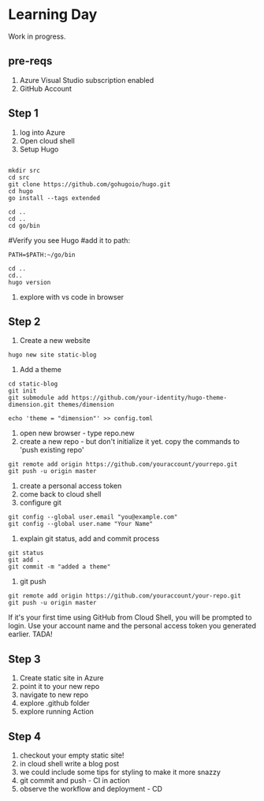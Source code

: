 # Learning Day 

Work in progress.

## pre-reqs

1. Azure Visual Studio subscription enabled
1. GitHub Account

## Step 1

1. log into Azure
1. Open cloud shell
1. Setup Hugo
```

mkdir src
cd src
git clone https://github.com/gohugoio/hugo.git
cd hugo
go install --tags extended
```
```
cd ..
cd ..
cd go/bin
```
#Verify you see Hugo
#add it to path:
```
PATH=$PATH:~/go/bin
```
```
cd ..
cd..
hugo version
```
1. explore with vs code in browser

## Step 2

1. Create a new website
```
hugo new site static-blog
```

1. Add a theme
```
cd static-blog
git init
git submodule add https://github.com/your-identity/hugo-theme-dimension.git themes/dimension
```
```
echo 'theme = "dimension"' >> config.toml
```

1. open new browser - type repo.new
1. create a new repo - but don't initialize it yet. copy the commands to 'push existing repo'

```
git remote add origin https://github.com/youraccount/yourrepo.git
git push -u origin master
```
1. create a personal access token
1. come back to cloud shell
1. configure git
```
git config --global user.email "you@example.com"
git config --global user.name "Your Name"
```
1. explain git status, add and commit process
```
git status
git add .
git commit -m "added a theme"
```

1. git push

```
git remote add origin https://github.com/youraccount/your-repo.git
git push -u origin master
```
If it's your first time using GitHub from Cloud Shell, you will be prompted to login. Use your account name and the personal access token you generated earlier.
TADA!

## Step 3

1. Create static site in Azure
1. point it to your new repo
1. navigate to new repo
1. explore .github folder 
1. explore running Action

## Step 4 

1. checkout your empty static site!
1. in cloud shell write a blog post
1. we could include some tips for styling to make it more snazzy
1. git commit and push - CI in action
1. observe the workflow and deployment - CD

